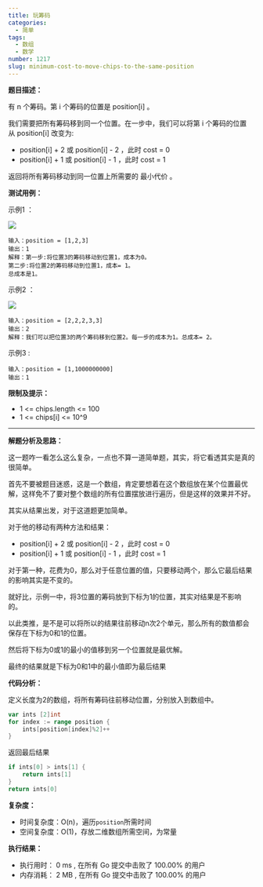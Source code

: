 ```yaml
---
title: 玩筹码
categories:
  - 简单
tags:
  - 数组
  - 数学
number: 1217
slug: minimum-cost-to-move-chips-to-the-same-position
---
```



**题目描述：**

有 n 个筹码。第 i 个筹码的位置是 position[i] 。

我们需要把所有筹码移到同一个位置。在一步中，我们可以将第 i 个筹码的位置从 position[i] 改变为:
- position[i] + 2 或 position[i] - 2 ，此时 cost = 0
- position[i] + 1 或 position[i] - 1 ，此时 cost = 1

返回将所有筹码移动到同一位置上所需要的 最小代价 。

**测试用例：**

示例1 ：

![](../img/leetcode/1217玩筹码/chips_e1.jpg)
```
输入：position = [1,2,3]
输出：1
解释：第一步:将位置3的筹码移动到位置1，成本为0。
第二步:将位置2的筹码移动到位置1，成本= 1。
总成本是1。 
```
示例2 ：

![](../img/leetcode/1217玩筹码/chip_e2.jpg)
```
输入：position = [2,2,2,3,3]
输出：2
解释：我们可以把位置3的两个筹码移到位置2。每一步的成本为1。总成本= 2。
```

示例3 :
```
输入：position = [1,1000000000]
输出：1
```

**限制及提示：**
- 1 <= chips.length <= 100
- 1 <= chips[i] <= 10^9

---
**解题分析及思路：**

这一题咋一看怎么这么复杂，一点也不算一道简单题，其实，将它看透其实是真的很简单。

首先不要被题目迷惑，这是一个数组，肯定要想着在这个数组放在某个位置最优解，这样免不了要对整个数组的所有位置摆放进行遍历，但是这样的效果并不好。

其实从结果出发，对于这道题更加简单。

对于他的移动有两种方法和结果：
- position[i] + 2 或 position[i] - 2 ，此时 cost = 0
- position[i] + 1 或 position[i] - 1 ，此时 cost = 1

对于第一种，花费为0，那么对于任意位置的值，只要移动两个，那么它最后结果的影响其实是不变的。

就好比，示例一中，将3位置的筹码放到下标为1的位置，其实对结果是不影响的。

以此类推，是不是可以将所以的结果往前移动n次2个单元，那么所有的数值都会保存在下标为0和1的位置。

然后将下标为0或1的最小的值移到另一个位置就是最优解。

最终的结果就是下标为0和1中的最小值即为最后结果



**代码分析：**

定义长度为2的数组，将所有筹码往前移动位置，分别放入到数组中。
```go
var ints [2]int
for index := range position {
    ints[position[index]%2]++
}
```

返回最后结果
```go
if ints[0] > ints[1] {
    return ints[1]
}
return ints[0]
```


**复杂度：**
- 时间复杂度：O(n)，遍历`position`所需时间
- 空间复杂度：O(1)，存放二维数组所需空间，为常量

**执行结果：**
- 执行用时： 0 ms , 在所有 Go 提交中击败了 100.00% 的用户
- 内存消耗： 2 MB , 在所有 Go 提交中击败了 100.00% 的用户
